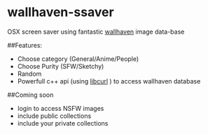 # wallhaven-ssaver

OSX screen saver using fantastic [wallhaven](http://beta.wallhaven.cc) image data-base

##Features:

* Choose category (General/Anime/People)
* Choose Purity (SFW/Sketchy)
* Random 
* Powerfull c++ api (using [libcurl](http://curl.haxx.se/libcurl/) ) to access wallhaven database 

##Coming soon

* login to access NSFW images
* include public collections
* include your private collections